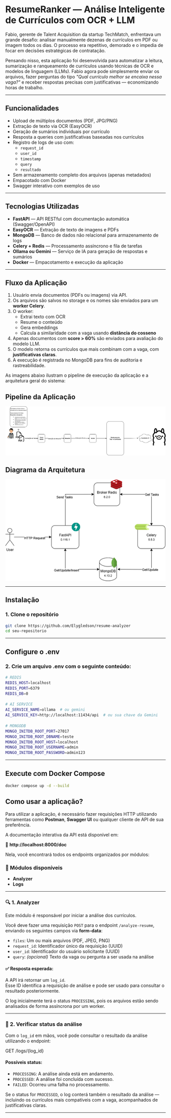 # ResumeRanker — Análise Inteligente de Currículos com OCR + LLM

Fabio, gerente de Talent Acquisition da startup TechMatch, enfrentava um grande desafio: analisar manualmente dezenas de currículos em PDF ou imagem todos os dias. O processo era repetitivo, demorado e o impedia de focar em decisões estratégicas de contratação.

Pensando nisso, esta aplicação foi desenvolvida para automatizar a leitura, sumarização e ranqueamento de currículos usando técnicas de OCR e modelos de linguagem (LLMs). Fabio agora pode simplesmente enviar os arquivos, fazer perguntas do tipo _"Qual currículo melhor se encaixa nessa vaga?"_ e receber respostas precisas com justificativas — economizando horas de trabalho.

---

## Funcionalidades

- Upload de múltiplos documentos (PDF, JPG/PNG)
- Extração de texto via OCR (EasyOCR)
- Geração de sumários individuais por currículo
-  Resposta a queries com justificativas baseadas nos currículos
- Registro de logs de uso com:
  - `request_id`
  - `user_id`
  - `timestamp`
  - `query`
  - `resultado`
- Sem armazenamento completo dos arquivos (apenas metadados)
- Empacotado com Docker
- Swagger interativo com exemplos de uso

---

## Tecnologias Utilizadas

- **FastAPI** — API RESTful com documentação automática (Swagger/OpenAPI)  
- **EasyOCR** — Extração de texto de imagens e PDFs  
- **MongoDB** — Banco de dados não relacional para armazenamento de logs  
- **Celery + Redis** — Processamento assíncrono e fila de tarefas  
- **Ollama ou Gemini** — Serviço de IA para geração de respostas e sumários  
- **Docker** — Empacotamento e execução da aplicação  

---

## Fluxo da Aplicação

1. Usuário envia documentos (PDFs ou imagens) via API.
2. Os arquivos são salvos no storage e os nomes são enviados para um **worker Celery**.
3. O worker:
   - Extrai texto com OCR
   - Resume o conteúdo
   - Gera embeddings
   - Calcula a similaridade com a vaga usando **distância do cosseno**
4. Apenas documentos com **score > 60%** são enviados para avaliação do modelo LLM.
5. O modelo retorna os currículos que mais combinam com a vaga, com **justificativas claras**.
6. A execução é registrada no MongoDB para fins de auditoria e rastreabilidade.

As imagens abaixo ilustram o pipeline de execução da aplicação e a arquitetura geral do sistema:
## Pipeline da Aplicação
![Pipeline de Execução](pipeline.png)
## Diagrama da Arquitetura
![Diagrama da Arquitetura](arquitetura.png)

---

## Instalação

### 1. Clone o repositório

```bash
git clone https://github.com/Elygledson/resume-analyzer
cd seu-repositorio
```

---

## Configure o .env

### 2. Crie um arquivo .env com o seguinte conteúdo:

```bash
# REDIS
REDIS_HOST=localhost
REDIS_PORT=6379
REDIS_DB=0

# AI SERVICE
AI_SERVICE_NAME=ollama  # ou gemini
AI_SERVICE_KEY=http://localhost:11434/api  # ou sua chave da Gemini

# MONGODB
MONGO_INITDB_ROOT_PORT=27017
MONGO_INITDB_ROOT_DBNAME=teste
MONGO_INITDB_ROOT_HOST=localhost
MONGO_INITDB_ROOT_USERNAME=admin
MONGO_INITDB_ROOT_PASSWORD=admin123
```

---

## Execute com Docker Compose

```bash
docker compose up -d --build
```

## Como usar a aplicação?

Para utilizar a aplicação, é necessário fazer requisições HTTP utilizando ferramentas como **Postman**, **Swagger UI** ou qualquer cliente de API de sua preferência.

A documentação interativa da API está disponível em:

🔗 **http://localhost:8000/doc**

Nela, você encontrará todos os endpoints organizados por módulos:

### 🔹 Módulos disponíveis

- **Analyzer**
- **Logs**

---

### 🔍 1. Analyzer

Este módulo é responsável por iniciar a análise dos currículos.

Você deve fazer uma requisição `POST` para o endpoint `/analyze-resume`, enviando os seguintes campos via **form-data**:

- `files`: Um ou mais arquivos (PDF, JPEG, PNG)
- `request_id`: Identificador único da requisição (UUID)
- `user_id`: Identificador do usuário solicitante (UUID)
- `query`: *(opcional)* Texto da vaga ou pergunta a ser usada na análise

#### ✅ Resposta esperada:
A API irá retornar um `log_id`.  
Esse ID identifica a requisição de análise e pode ser usado para consultar o resultado posteriormente.

O log inicialmente terá o status `PROCESSING`, pois os arquivos estão sendo analisados de forma assíncrona por um worker.

---

### 🔄 2. Verificar status da análise

Com o `log_id` em mãos, você pode consultar o resultado da análise utilizando o endpoint:

GET /logs/{log_id}

#### Possíveis status:
- `PROCESSING`: A análise ainda está em andamento.
- `PROCESSED`: A análise foi concluída com sucesso.
- `FAILED`: Ocorreu uma falha no processamento.

Se o status for `PROCESSED`, o log conterá também o resultado da análise — incluindo os currículos mais compatíveis com a vaga, acompanhados de justificativas claras.

---